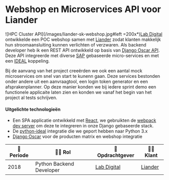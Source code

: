 # Webshop en Microservices API voor Liander

![HPC Cluster API](/images/liander-sk-webshop.jpg#left =200x*)[Lab Digital](https://www.labdigital.nl/) ontwikkelde een POC webshop samen met [Liander](https://www.liander.nl/) zodat klanten makkelijk hun stroomaansluiting kunnen verlichten of verzwaren. Als backend developer heb ik een REST API ontwikkeld op basis van [Django Oscar API](https://github.com/django-oscar/django-oscar-api). Deze API integreerde met diverse [SAP](https://www.sap.com/index.html) gebaseerde micro-services en met een [IDEAL](https://www.ideal.nl/en/businesses/offer-ideal/) koppeling.

Bij de aanvang van het project creeërden we ook een aantal mock microservices om snel van start te kunenn gaan. Deze services bestonden onder andere uit een aanvraagtool, een login token generator en een afsprakenplanner. Op deze manier konden we bij iedere sprint demo een functionele applicaite laten zien en konden we vanaf het begin van het project al tests schrijven.

#### Uitgelichte technologieën
- Een SPA applicatie ontwikkeld met [React](https://reactjs.org/), we gebruikten de [webpack dev server](https://webpack.js.org/guides/development/#using-webpack-dev-server) om deze te integreren in onze Django gebaseerde stack.
- De [python-ideal](https://github.com/maykinmedia/python-ideal) integratie die we geport hebben naar Python 3.x
- [Django Oscar](https://github.com/django-oscar/django-oscar) voor de producten matrix en webshop integratie


| :calendar: Periode  | :man_technologist: Rol   | :office: Opdrachtgever                   | :man_office_worker: Klant        |
| ------------------- | ------------------------ | ---------------------------------------- | -------------------------------- |
| 2018                | Python Backend Developer | [Lab Digital](https://www.labdigital.nl) | [Liander](http://www.liander.nl) |
